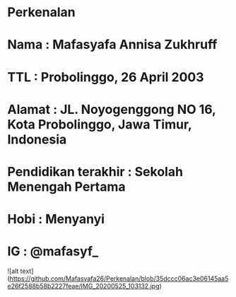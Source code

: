 # Perkenalan

# Nama : Mafasyafa Annisa Zukhruff
# TTL  : Probolinggo, 26 April 2003
#  Alamat : JL. Noyogenggong NO 16, Kota Probolinggo, Jawa Timur, Indonesia
#  Pendidikan terakhir : Sekolah Menengah Pertama
# Hobi : Menyanyi 
# IG : @mafasyf_

![alt text] (https://github.com/Mafasyafa26/Perkenalan/blob/35dccc06ac3e06145aa5e26f2588b58b2227feae/IMG_20200525_103132.jpg)
